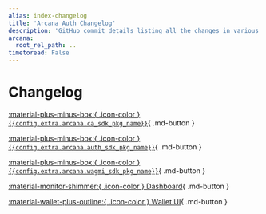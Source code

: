 ```yaml
---
alias: index-changelog
title: 'Arcana Auth Changelog'
description: 'GitHub commit details listing all the changes in various Arcana Auth components.'
arcana:
  root_rel_path: ..
timetoread: False
---
```


# Changelog

[ :material-plus-minus-box:{ .icon-color } `{{config.extra.arcana.ca_sdk_pkg_name}}`](https://github.com/arcana-network/ca-sdk/releases/tag/v{{config.extra.arcana.latest_ca_sdk_version}}){ .md-button }

[ :material-plus-minus-box:{ .icon-color } `{{config.extra.arcana.auth_sdk_pkg_name}}`](https://github.com/arcana-network/auth/releases/tag/v{{config.extra.arcana.latest_version}}){ .md-button }

[ :material-plus-minus-box:{ .icon-color } `{{config.extra.arcana.wagmi_sdk_pkg_name}}`](https://github.com/arcana-network/auth-wagmi/releases/tag/v{{config.extra.arcana.latest_auth_wagmi_sdk_version}}){ .md-button }

[ :material-monitor-shimmer:{ .icon-color } Dashboard](https://github.com/arcana-network/developer-dashboard/releases/tag/v{{config.extra.arcana.latest_version_dashboard}}){ .md-button }

[ :material-wallet-plus-outline:{ .icon-color } Wallet UI](https://github.com/arcana-network/wallet-ui/releases/tag/{{config.extra.arcana.latest_version_wallet_ui}}){ .md-button }